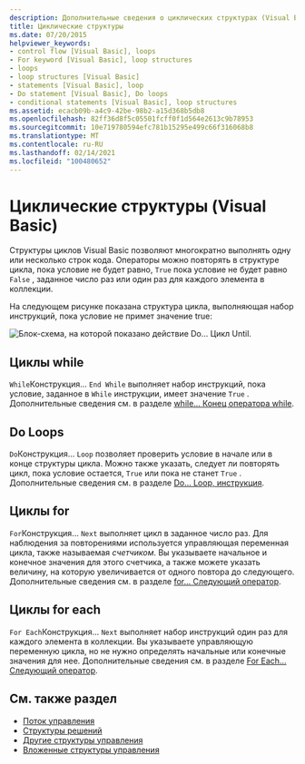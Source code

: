 ```yaml
---
description: Дополнительные сведения о циклических структурах (Visual Basic)
title: Циклические структуры
ms.date: 07/20/2015
helpviewer_keywords:
- control flow [Visual Basic], loops
- For keyword [Visual Basic], loop structures
- loops
- loop structures [Visual Basic]
- statements [Visual Basic], loop
- Do statement [Visual Basic], Do loops
- conditional statements [Visual Basic], loop structures
ms.assetid: ecacb09b-a4c9-42be-98b2-a15d368b5db8
ms.openlocfilehash: 82ff36d8f5c05501fcff0f1d564e2613c9b78953
ms.sourcegitcommit: 10e719780594efc781b15295e499c66f316068b8
ms.translationtype: MT
ms.contentlocale: ru-RU
ms.lasthandoff: 02/14/2021
ms.locfileid: "100480652"
---
```

# <a name="loop-structures-visual-basic"></a>Циклические структуры (Visual Basic)

Структуры циклов Visual Basic позволяют многократно выполнять одну или несколько строк кода. Операторы можно повторять в структуре цикла, пока условие не будет равно, `True` пока условие не будет равно `False` , заданное число раз или один раз для каждого элемента в коллекции.  
  
 На следующем рисунке показана структура цикла, выполняющая набор инструкций, пока условие не примет значение true:  
  
 ![Блок-схема, на которой показано действие Do... Цикл Until.](./media/loop-structures/do-until-loop-true-condition.gif)  
  
## <a name="while-loops"></a>Циклы while  

 `While`Конструкция... `End While` выполняет набор инструкций, пока условие, заданное в `While` инструкции, имеет значение `True` . Дополнительные сведения см. в разделе [while... Конец оператора while](../../../language-reference/statements/while-end-while-statement.md).  
  
## <a name="do-loops"></a>Do Loops  

 `Do`Конструкция... `Loop` позволяет проверить условие в начале или в конце структуры цикла. Можно также указать, следует ли повторять цикл, пока условие остается, `True` или пока не станет `True` . Дополнительные сведения см. в разделе [Do... Loop, инструкция](../../../language-reference/statements/do-loop-statement.md).  
  
## <a name="for-loops"></a>Циклы for  

 `For`Конструкция... `Next` выполняет цикл в заданное число раз. Для наблюдения за повторениями используется управляющая переменная цикла, также называемая *счетчиком*. Вы указываете начальное и конечное значения для этого счетчика, а также можете указать величину, на которую увеличивается от одного повтора до следующего. Дополнительные сведения см. в разделе [for... Следующий оператор](../../../language-reference/statements/for-next-statement.md).  
  
## <a name="for-each-loops"></a>Циклы for each  

 `For Each`Конструкция... `Next` выполняет набор инструкций один раз для каждого элемента в коллекции. Вы указываете управляющую переменную цикла, но не нужно определять начальные или конечные значения для нее. Дополнительные сведения см. в разделе [For Each... Следующий оператор](../../../language-reference/statements/for-each-next-statement.md).  
  
## <a name="see-also"></a>См. также раздел

- [Поток управления](index.md)
- [Структуры решений](decision-structures.md)
- [Другие структуры управления](other-control-structures.md)
- [Вложенные структуры управления](nested-control-structures.md)
